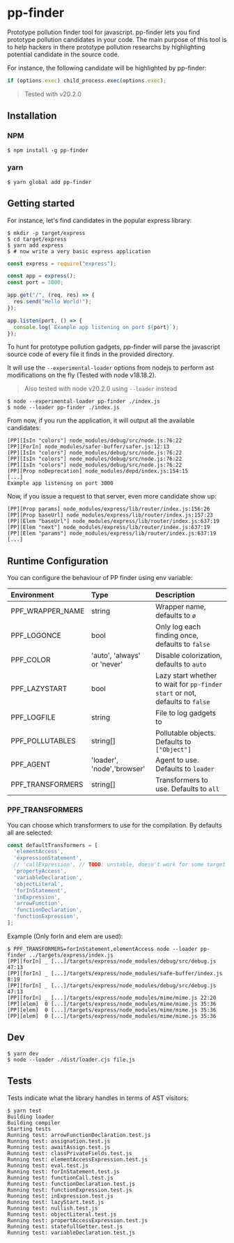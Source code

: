 # pp-finder

Prototype pollution finder tool for javascript. pp-finder lets you find prototype pollution candidates in your code. The main purpose of this tool is to help hackers in there prototype pollution researchs by highlighting potential candidate in the source code.

For instance, the following candidate will be highlighted by pp-finder:

```javascript
if (options.exec) child_process.exec(options.exec);
```

> Tested with v20.2.0

## Installation

### NPM

```shell
$ npm install -g pp-finder
```

### yarn

```shell
$ yarn global add pp-finder
```

## Getting started

For instance, let's find candidates in the popular express library:

```
$ mkdir -p target/express
$ cd target/express
$ yarn add express
$ # now write a very basic express application
```

```javascript
const express = require("express");

const app = express();
const port = 3000;

app.get("/", (req, res) => {
  res.send("Hello World!");
});

app.listen(port, () => {
  console.log(`Example app listening on port ${port}`);
});
```

To hunt for prototype pollution gadgets, pp-finder will parse the javascript source code of every file it finds in the provided directory.

It will use the `--experimental-loader` options from nodejs to perform ast modifications on the fly (Tested with node v18.18.2).

> Also tested with node v20.2.0 using `--loader` instead

```shell
$ node --experimental-loader pp-finder ./index.js
$ node --loader pp-finder ./index.js
```

From now, if you run the application, it will output all the available candidates:

```
[PP][IsIn "colors"] node_modules/debug/src/node.js:76:22
[PP][ForIn] node_modules/safer-buffer/safer.js:12:13
[PP][IsIn "colors"] node_modules/debug/src/node.js:76:22
[PP][IsIn "colors"] node_modules/debug/src/node.js:76:22
[PP][IsIn "colors"] node_modules/debug/src/node.js:76:22
[PP][Prop noDeprecation] node_modules/depd/index.js:154:15
[...]
Example app listening on port 3000
```

Now, if you issue a request to that server, even more candidate show up:

```
[PP][Prop params] node_modules/express/lib/router/index.js:156:26
[PP][Prop baseUrl] node_modules/express/lib/router/index.js:157:23
[PP][Elem "baseUrl"] node_modules/express/lib/router/index.js:637:19
[PP][Elem "next"] node_modules/express/lib/router/index.js:637:19
[PP][Elem "params"] node_modules/express/lib/router/index.js:637:19
[...]
```

## Runtime Configuration

You can configure the behaviour of PP finder using env variable:

| Environment      | Type                        | Description                                                                  |
| :--------------- | :-------------------------- | :--------------------------------------------------------------------------- |
| PPF_WRAPPER_NAME | string                      | Wrapper name, defaults to `ø`                                                |
| PPF_LOGONCE      | bool                        | Only log each finding once, defaults to `false`                              |
| PPF_COLOR        | 'auto', 'always' or 'never' | Disable colorization, defaults to `auto`                                     |
| PPF_LAZYSTART    | bool                        | Lazy start whether to wait for `pp-finder start` or not, defaults to `false` |
| PPF_LOGFILE      | string                      | File to log gadgets to                                                       |
| PPF_POLLUTABLES  | string[]                    | Pollutable objects. Defaults to `["Object"]`                                 |
| PPF_AGENT        | 'loader', 'node','browser'  | Agent to use. Defaults to `loader`                                           |
| PPF_TRANSFORMERS | string[]                    | Transformers to use. Defaults to `all`                                       |


### PPF_TRANSFORMERS

You can choose which transformers to use for the compilation. By defaults all are selected:

```ts
const defaultTransformers = [
  'elementAccess',
  'expressionStatement',
  // 'callExpression', // TODO: unstable, doesn't work for some target
  'propertyAccess',
  'variableDeclaration',
  'objectLiteral',
  'forInStatement',
  'inExpression',
  'arrowFunction',
  'functionDeclaration',
  'functionExpression',
];
```

Example (Only forIn and elem are used): 

```shell
$ PPF_TRANSFORMERS=forInStatement,elementAccess node --loader pp-finder ../targets/express/index.js
[PP][forIn] _ [...]/targets/express/node_modules/debug/src/debug.js 47:13
[PP][forIn] _ [...]/targets/express/node_modules/safe-buffer/index.js 8:19
[PP][forIn] _ [...]/targets/express/node_modules/debug/src/debug.js 47:13
[PP][forIn] _ [...]/targets/express/node_modules/mime/mime.js 22:20
[PP][elem]  0 [...]/targets/express/node_modules/mime/mime.js 35:36
[PP][elem]  0 [...]/targets/express/node_modules/mime/mime.js 35:36
[PP][elem]  0 [...]/targets/express/node_modules/mime/mime.js 35:36
```

## Dev

```shell
$ yarn dev
$ node --loader ./dist/loader.cjs file.js
```

## Tests

Tests indicate what the library handles in terms of AST visitors:

```shell
$ yarn test
Building loader
Building compiler
Starting tests
Running test: arrowFunctionDeclaration.test.js
Running test: assignation.test.js
Running test: awaitAssign.test.js
Running test: classPrivateFields.test.js
Running test: elementAccessExpression.test.js
Running test: eval.test.js
Running test: forInStatement.test.js
Running test: functionCall.test.js
Running test: functionDeclaration.test.js
Running test: functionExpression.test.js
Running test: inExpression.test.js
Running test: lazyStart.test.js
Running test: nullish.test.js
Running test: objectLiteral.test.js
Running test: propertAccessExpression.test.js
Running test: statefullGetter.test.js
Running test: variableDeclaration.test.js
```
